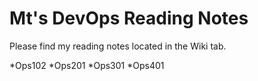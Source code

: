 # Mt's DevOps Reading Notes

Please find my reading notes located in the Wiki tab.

*Ops102
*Ops201
*Ops301
*Ops401
